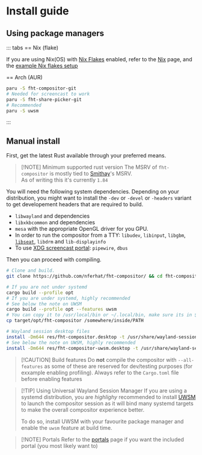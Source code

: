 # Install guide

## Using package managers

::: tabs
== Nix (flake)

If you are using Nix(OS) with [Nix Flakes](https://nixos.wiki/wiki/flakes) enabled, refer to the [Nix](/usage/nix) page,
and the [example Nix flakes setup](./example-nix-setup)

== Arch (AUR)
```sh
paru -S fht-compositor-git
# Needed for screencast to work
paru -S fht-share-picker-git
# Recommended
paru -S uwsm
```
:::


## Manual install

First, get the latest Rust available through your preferred means.

> [!NOTE] Minimum supported rust version
> The MSRV of `fht-compositor` is mostly tied to [Smithay](https://github.com/smithay)'s MSRV.<br>
> As of writing this it's currently `1.84`

You will need the following system dependencies. Depending on your distribution, you might want to install the
`-dev` or `-devel` or `-headers` variant to get developement headers that are required to build.

- `libwayland` and dependencies
- `libxkbcommon` and dependencies
- `mesa` with the appropriate OpenGL driver for you GPU.
- In order to run the compositor from a TTY: `libudev`, `libinput`, `libgbm`, [`libseat`](https://git.sr.ht/~kennylevinsen/seatd), `libdrm` and `lib-displayinfo`
- To use [XDG screencast portal](https://flatpak.github.io/xdg-desktop-portal/docs/doc-org.freedesktop.portal.ScreenCast.html): `pipewire`, `dbus`

Then you can proceed with compiling.

```sh
# Clone and build.
git clone https://github.com/nferhat/fht-compositor/ && cd fht-compositor

# If you are not under systemd
cargo build --profile opt
# If you are under systemd, highly recommended
# See below the note on UWSM
cargo build --profile opt --features uwsm
# You can copy it to /usr/local/bin or ~/.local/bin, make sure its in $PATH though!
cp target/opt/fht-compositor /somewhere/inside/PATH

# Wayland session desktop files
install -Dm644 res/fht-compositor.desktop -t /usr/share/wayland-sessions # generic
# See below the note on UWSM, highly recommended
install -Dm644 res/fht-compositor-uwsm.desktop -t /usr/share/wayland-sessions
```

> [!CAUTION] Build features
> Do **not** compile the compositor with `--all-features` as some of these are reserved for dev/testing purposes (for exxample
> enabling profiling). Always refer to the `Cargo.toml` file before enabling features

> [!TIP] Using Universal Wayland Session Manager
> If you are using a systemd distribution, you are *highlighy* recommended to install [UWSM](https://github.com/Vladimir-csp/uwsm)
> to launch the compositor session as it will bind many systemd targets to make the overall compositor experience better.
>
> To do so, install UWSM with your favourite package manager and enable the `uwsm` feature at build time.

> [!NOTE] Portals
> Refer to the [portals](/usage/portals) page if you want the included portal (you most likely want to)
